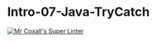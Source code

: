# Intro-07-Java-TryCatch
[![Mr Coxall's Super Linter](https://github.com/ICS4U-Programming-SantiagoHewettSH/Intro-07-Java-TryCatch/workflows/Mr%20Coxall's%20Super%20Linter/badge.svg)](https://github.com/ICS4U-Programming-SantiagoHewettSH/Intro-07-Java-TryCatch/actions/)
